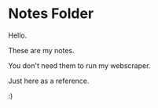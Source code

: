#
# Notes Folder

Hello.

These are my notes.

You don't need them to run my webscraper.

Just here as a reference.

:)
